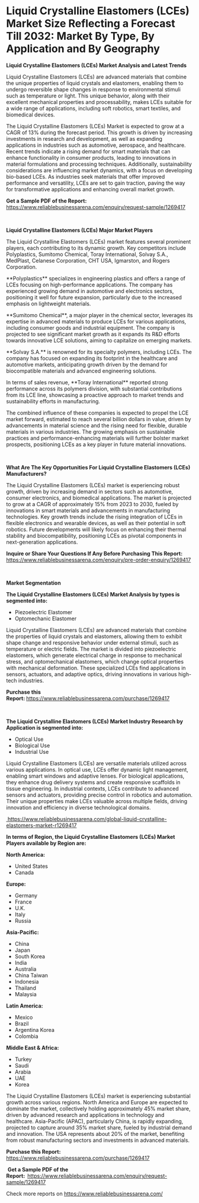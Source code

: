 <p><h1>Liquid Crystalline Elastomers (LCEs) Market Size Reflecting a Forecast Till 2032: Market By Type, By Application and By Geography</h1></p><p><strong>Liquid Crystalline Elastomers (LCEs) Market Analysis and Latest Trends</strong></p>
<p><p>Liquid Crystalline Elastomers (LCEs) are advanced materials that combine the unique properties of liquid crystals and elastomers, enabling them to undergo reversible shape changes in response to environmental stimuli such as temperature or light. This unique behavior, along with their excellent mechanical properties and processability, makes LCEs suitable for a wide range of applications, including soft robotics, smart textiles, and biomedical devices.</p><p>The Liquid Crystalline Elastomers (LCEs) Market is expected to grow at a CAGR of 13% during the forecast period. This growth is driven by increasing investments in research and development, as well as expanding applications in industries such as automotive, aerospace, and healthcare. Recent trends indicate a rising demand for smart materials that can enhance functionality in consumer products, leading to innovations in material formulations and processing techniques. Additionally, sustainability considerations are influencing market dynamics, with a focus on developing bio-based LCEs. As industries seek materials that offer improved performance and versatility, LCEs are set to gain traction, paving the way for transformative applications and enhancing overall market growth.</p></p>
<p><strong>Get a Sample PDF of the Report:&nbsp;</strong> <a href="https://www.reliablebusinessarena.com/enquiry/request-sample/1269417?utm_campaign=3272&utm_medium=2&utm_source=Github&utm_content=ia&utm_term=24032025&utm_id=liquid-crystalline-elastomers-lces">https://www.reliablebusinessarena.com/enquiry/request-sample/1269417</a></p>
<p>&nbsp;</p>
<p><strong>Liquid Crystalline Elastomers (LCEs) Major Market Players</strong></p>
<p><p>The Liquid Crystalline Elastomers (LCEs) market features several prominent players, each contributing to its dynamic growth. Key competitors include Polyplastics, Sumitomo Chemical, Toray International, Solvay S.A., MedPlast, Celanese Corporation, CHT USA, Igmarston, and Rogers Corporation.</p><p>**Polyplastics** specializes in engineering plastics and offers a range of LCEs focusing on high-performance applications. The company has experienced growing demand in automotive and electronics sectors, positioning it well for future expansion, particularly due to the increased emphasis on lightweight materials.</p><p>**Sumitomo Chemical**, a major player in the chemical sector, leverages its expertise in advanced materials to produce LCEs for various applications, including consumer goods and industrial equipment. The company is projected to see significant market growth as it expands its R&D efforts towards innovative LCE solutions, aiming to capitalize on emerging markets.</p><p>**Solvay S.A.** is renowned for its specialty polymers, including LCEs. The company has focused on expanding its footprint in the healthcare and automotive markets, anticipating growth driven by the demand for biocompatible materials and advanced engineering solutions.</p><p>In terms of sales revenue, **Toray International** reported strong performance across its polymers division, with substantial contributions from its LCE line, showcasing a proactive approach to market trends and sustainability efforts in manufacturing.</p><p>The combined influence of these companies is expected to propel the LCE market forward, estimated to reach several billion dollars in value, driven by advancements in material science and the rising need for flexible, durable materials in various industries. The growing emphasis on sustainable practices and performance-enhancing materials will further bolster market prospects, positioning LCEs as a key player in future material innovations.</p></p>
<p>&nbsp;</p>
<p><strong>What Are The Key Opportunities For Liquid Crystalline Elastomers (LCEs) Manufacturers?</strong></p>
<p><p>The Liquid Crystalline Elastomers (LCEs) market is experiencing robust growth, driven by increasing demand in sectors such as automotive, consumer electronics, and biomedical applications. The market is projected to grow at a CAGR of approximately 15% from 2023 to 2030, fueled by innovations in smart materials and advancements in manufacturing technologies. Key growth trends include the rising integration of LCEs in flexible electronics and wearable devices, as well as their potential in soft robotics. Future developments will likely focus on enhancing their thermal stability and biocompatibility, positioning LCEs as pivotal components in next-generation applications.</p></p>
<p><strong>Inquire or Share Your Questions If Any Before Purchasing This Report:</strong> <a href="https://www.reliablebusinessarena.com/enquiry/pre-order-enquiry/1269417?utm_campaign=3272&utm_medium=2&utm_source=Github&utm_content=ia&utm_term=24032025&utm_id=liquid-crystalline-elastomers-lces">https://www.reliablebusinessarena.com/enquiry/pre-order-enquiry/1269417</a></p>
<p>&nbsp;</p>
<p><strong>Market Segmentation</strong></p>
<p><strong>The Liquid Crystalline Elastomers (LCEs) Market Analysis by types is segmented into:</strong></p>
<p><ul><li>Piezoelectric Elastomer</li><li>Optomechanic Elastomer</li></ul></p>
<p><p>Liquid Crystalline Elastomers (LCEs) are advanced materials that combine the properties of liquid crystals and elastomers, allowing them to exhibit shape change and responsive behavior under external stimuli, such as temperature or electric fields. The market is divided into piezoelectric elastomers, which generate electrical charge in response to mechanical stress, and optomechanical elastomers, which change optical properties with mechanical deformation. These specialized LCEs find applications in sensors, actuators, and adaptive optics, driving innovations in various high-tech industries.</p></p>
<p><strong>Purchase this Report:&nbsp;</strong><a href="https://www.reliablebusinessarena.com/purchase/1269417?utm_campaign=3272&utm_medium=2&utm_source=Github&utm_content=ia&utm_term=24032025&utm_id=liquid-crystalline-elastomers-lces">https://www.reliablebusinessarena.com/purchase/1269417</a></p>
<p>&nbsp;</p>
<p><strong>The Liquid Crystalline Elastomers (LCEs) Market Industry Research by Application is segmented into:</strong></p>
<p><ul><li>Optical Use</li><li>Biological Use</li><li>Industrial Use</li></ul></p>
<p><p>Liquid Crystalline Elastomers (LCEs) are versatile materials utilized across various applications. In optical use, LCEs offer dynamic light management, enabling smart windows and adaptive lenses. For biological applications, they enhance drug delivery systems and create responsive scaffolds in tissue engineering. In industrial contexts, LCEs contribute to advanced sensors and actuators, providing precise control in robotics and automation. Their unique properties make LCEs valuable across multiple fields, driving innovation and efficiency in diverse technological domains.</p></p>
<p><a href="https://www.reliablebusinessarena.com/global-liquid-crystalline-elastomers-market-r1269417?utm_campaign=3272&utm_medium=2&utm_source=Github&utm_content=ia&utm_term=24032025&utm_id=liquid-crystalline-elastomers-lces">&nbsp;https://www.reliablebusinessarena.com/global-liquid-crystalline-elastomers-market-r1269417</a></p>
<p><strong>In terms of Region, the Liquid Crystalline Elastomers (LCEs) Market Players available by Region are:</strong></p>
<p>
    <p> <strong> North America: </strong>
        <ul>
            <li>United States</li>
            <li>Canada</li>
        </ul>
        </p> 
    <p> <strong> Europe: </strong>
        <ul>
            <li>Germany</li>
            <li>France</li>
            <li>U.K.</li>
            <li>Italy</li>
            <li>Russia</li>
        </ul>
        </p> 
    <p> <strong> Asia-Pacific: </strong>
        <ul>
            <li>China</li>
            <li>Japan</li>
            <li>South Korea</li>
            <li>India</li>
            <li>Australia</li>
            <li>China Taiwan</li>
            <li>Indonesia</li>
            <li>Thailand</li>
            <li>Malaysia</li>
        </ul>
        </p> 
    <p> <strong> Latin America: </strong>
        <ul>
            <li>Mexico</li>
            <li>Brazil</li>
            <li>Argentina Korea</li>
            <li>Colombia</li>
        </ul>
        </p> 
    <p> <strong> Middle East & Africa: </strong>
        <ul>
            <li>Turkey</li>
            <li>Saudi</li>
            <li>Arabia</li>
            <li>UAE</li>
            <li>Korea</li>
        </ul>
    </p>
    </p>
<p><p>The Liquid Crystalline Elastomers (LCEs) market is experiencing substantial growth across various regions. North America and Europe are expected to dominate the market, collectively holding approximately 45% market share, driven by advanced research and applications in technology and healthcare. Asia-Pacific (APAC), particularly China, is rapidly expanding, projected to capture around 35% market share, fueled by industrial demand and innovation. The USA represents about 20% of the market, benefiting from robust manufacturing sectors and investments in advanced materials.</p></p>
<p><strong>Purchase this Report: </strong><a href="https://www.reliablebusinessarena.com/purchase/1269417?utm_campaign=3272&utm_medium=2&utm_source=Github&utm_content=ia&utm_term=24032025&utm_id=liquid-crystalline-elastomers-lces">https://www.reliablebusinessarena.com/purchase/1269417</a></p>
<p>&nbsp;<strong>Get a Sample PDF of the Report:&nbsp;&nbsp;</strong><a href="https://www.reliablebusinessarena.com/enquiry/request-sample/1269417?utm_campaign=3272&utm_medium=2&utm_source=Github&utm_content=ia&utm_term=24032025&utm_id=liquid-crystalline-elastomers-lces">https://www.reliablebusinessarena.com/enquiry/request-sample/1269417</a></p>
<p><strong></strong></p>
<p>Check more reports on <a href="https://www.reliablebusinessarena.com/?utm_campaign=3272&utm_medium=2&utm_source=Github&utm_content=ia&utm_term=24032025&utm_id=liquid-crystalline-elastomers-lces">https://www.reliablebusinessarena.com/</a></p>